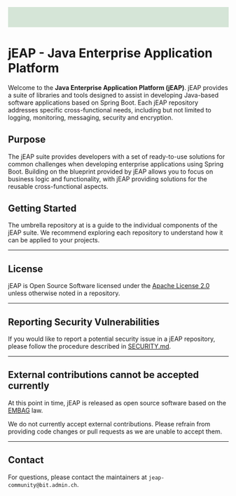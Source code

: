 ![Header](https://raw.githubusercontent.com/jeap-admin-ch/.github/refs/heads/main/profile/header.png)

# jEAP - Java Enterprise Application Platform

Welcome to the **Java Enterprise Application Platform (jEAP)**. jEAP provides a suite of
libraries and tools designed to assist in developing Java-based software applications based on Spring Boot.
Each jEAP repository addresses specific cross-functional needs, including but not limited to logging, monitoring,
messaging, security and encryption.

## Purpose

The jEAP suite provides developers with a set of ready-to-use solutions for common challenges when developing enterprise
applications using Spring Boot. Building on the blueprint provided by jEAP allows you to focus on business logic and
functionality, with jEAP providing solutions for the reusable cross-functional aspects.

## Getting Started

The umbrella repository at is a guide to the individual components of the jEAP suite. We recommend exploring each
repository to understand how it can be applied to your projects.

---

## License

jEAP is Open Source Software licensed under the [Apache License 2.0](./LICENSE) unless otherwise noted in a repository.

---

## Reporting Security Vulnerabilities

If you would like to report a potential security issue in a jEAP repository, please follow the procedure described in
[SECURITY.md](https://github.com/jeap-admin-ch/jeap/SECURITY.md).

---

## External contributions cannot be accepted currently

At this point in time, jEAP is released as open source software based on the
[EMBAG](https://www.fedlex.admin.ch/eli/cc/2023/682/de) law.

We do not currently accept external contributions. Please refrain from providing code changes or pull requests as we are
unable to accept them.

---

## Contact

For questions, please contact the maintainers at `jeap-community@bit.admin.ch`.

